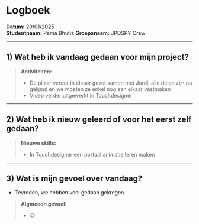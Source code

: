 # Logboek

**Datum:** 20/01/2025  
**Studentnaam:** Pema Bhutia
**Groepsnaam:** JPDSPY Crew

---

## 1) Wat heb ik vandaag gedaan voor mijn project?

> **Activiteiten:**
>
> - De pilaar verder in elkaar gezet samen met Jordi, alle delen zijn nu gelijmd en we moeten ze enkel nog aan elkaar vastmaken
> - Video verder uitgewerkt in Touchdesigner

---

## 2) Wat heb ik nieuw geleerd of voor het eerst zelf gedaan?

> **Nieuwe skills:**
>
> - In Touchdesigner een portaal animatie leren maken

---

## 3) Wat is mijn gevoel over vandaag?

- Tevreden, we hebben veel gedaan gekregen.

> **Algmeeen gevoel:**
>
> - 😌
